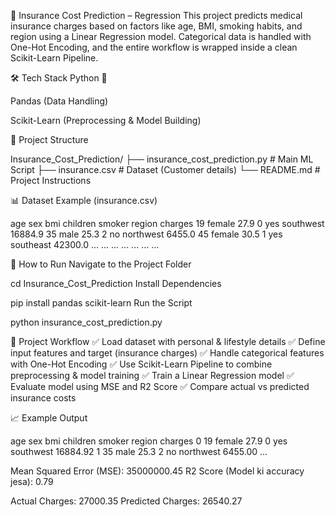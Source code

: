 💼 Insurance Cost Prediction – Regression
This project predicts medical insurance charges based on factors like age, BMI, smoking habits, and region using a Linear Regression model. Categorical data is handled with One-Hot Encoding, and the entire workflow is wrapped inside a clean Scikit-Learn Pipeline.

🛠 Tech Stack
Python 🐍

Pandas (Data Handling)

Scikit-Learn (Preprocessing & Model Building)

📂 Project Structure
 
Insurance_Cost_Prediction/
├── insurance_cost_prediction.py      # Main ML Script
├── insurance.csv                     # Dataset (Customer details)
└── README.md                         # Project Instructions

📊 Dataset Example (insurance.csv)

age	sex	bmi	children	smoker	region	charges
19	female	27.9	0	yes	southwest	16884.9
35	male	25.3	2	no	northwest	6455.0
45	female	30.5	1	yes	southeast	42300.0
...	...	...	...	...	...	...

📌 How to Run
Navigate to the Project Folder

cd Insurance_Cost_Prediction
Install Dependencies

pip install pandas scikit-learn
Run the Script

python insurance_cost_prediction.py

🧠 Project Workflow
✅ Load dataset with personal & lifestyle details
✅ Define input features and target (insurance charges)
✅ Handle categorical features with One-Hot Encoding
✅ Use Scikit-Learn Pipeline to combine preprocessing & model training
✅ Train a Linear Regression model
✅ Evaluate model using MSE and R2 Score
✅ Compare actual vs predicted insurance costs

📈 Example Output

   age     sex   bmi  children smoker     region   charges
0   19  female  27.9         0    yes  southwest  16884.92
1   35    male  25.3         2     no  northwest   6455.00
...

Mean Squared Error (MSE): 35000000.45
R2 Score (Model ki accuracy jesa): 0.79

Actual Charges: 27000.35
Predicted Charges: 26540.27

